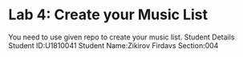 # Lab 4: Create your Music List

You need to use given repo to create your music list.
Student Details
Student ID:U1810041
Student Name:Zikirov Firdavs
Section:004

